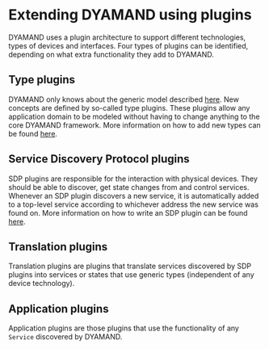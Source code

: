 # Extending DYAMAND using plugins

DYAMAND uses a plugin architecture to support different technologies, types of devices and interfaces. Four types of plugins can be identified, depending on what extra functionality they add to DYAMAND. 

## Type plugins

DYAMAND only knows about the generic model described [here](../model). New concepts are defined by so-called type plugins. These plugins allow any application domain to be modeled without having to change anything to the core DYAMAND framework. More information on how to add new types can be found [here](../../plugins/prototypes).

## Service Discovery Protocol plugins

SDP plugins are responsible for the interaction with physical devices. They should be able to discover, get state changes from and control services. Whenever an SDP plugin discovers a new service, it is automatically added to a top-level service according to whichever address the new service was found on. More information on how to write an SDP plugin can be found [here](../../plugins/discovery).

## Translation plugins

Translation plugins are plugins that translate services discovered by SDP plugins into services or states that use generic types (independent of any device technology).

## Application plugins

Application plugins are those plugins that use the functionality of any ```Service``` discovered by DYAMAND.
